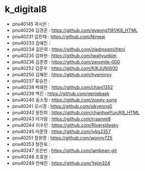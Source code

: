 # k_digital8
+ pnu40145	곽시은 :  
+ pnu40226	김경훈 : https://github.com/gyeong1181/K8_HTML
+ pnu40231	김민재 : https://github.com/Nimeaj
+ pnu40233	김예진 : 
+ pnu40234	김은희 : https://github.com/zladmsgml/html
+ pnu40235	김좌현 : https://github.com/jwahyunkim
+ pnu40236	김준영 : https://github.com/zeromile-000
+ pnu40252	김준우 : https://github.com/KIKJUNW00
+ pnu40250	김혜민 : https://github.com/hyeminyy  
+ pnu40237	류승진 : 
+ pnu40238	박래찬 : https://github.com/chani1352
+ pnu40239	백진 : https://github.com/geniebaek
+ pnu40240	송소정 : https://github.com/zooey-song
+ pnu40241	오시경 : https://github.com/sikyeong5 
+ pnu40242	윤찬희 : https://github.com/chanheeYun/K8_HTML
+ pnu40243	이가람 : https://github.com/rraamm8
+ pnu40244	이수민 : https://github.com/Riversidesky
+ pnu40245	이준영 : https://github.com/jybs2357
+ pnu40251	정원영 : https://github.com/wonny725
+ pnu40253	정진욱 : 
+ pnu40247	조은빈 : https://github.com/iambean-git
+ pnu40248	조효원 : 
+ pnu40249	천예진 : https://github.com/Yejin324

